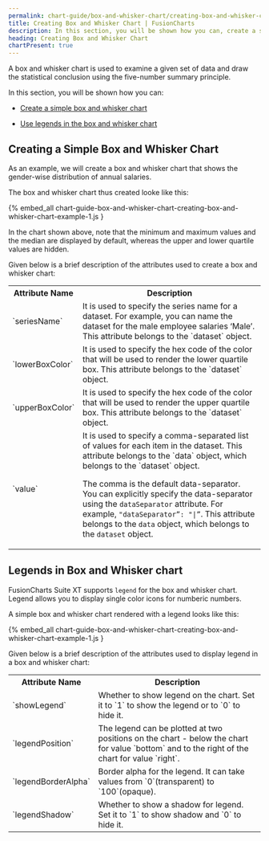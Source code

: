 ```yaml
---
permalink: chart-guide/box-and-whisker-chart/creating-box-and-whisker-chart.html
title: Creating Box and Whisker Chart | FusionCharts
description: In this section, you will be shown how you can, create a simple box and whisker chart and use legends in the box and whisker chart.
heading: Creating Box and Whisker Chart
chartPresent: true
---
```


A box and whisker chart is used to examine a given set of data and draw the statistical conclusion using the five-number summary principle.

In this section, you will be shown how you can:

* <a href="{{ site.baseurl }}chart-guide/box-and-whisker-chart/creating-box-and-whisker-chart.html#creating-a-simple-box-and-whisker-chart">Create a simple box and whisker chart</a>

* <a href="{{ site.baseurl }}chart-guide/box-and-whisker-chart/creating-box-and-whisker-chart.html#legends-in-box-and-whisker-chart">Use legends in the box and whisker chart</a>


## Creating a Simple Box and Whisker Chart

As an example, we will create a box and whisker chart that shows the gender-wise distribution of annual salaries.

The box and whisker chart thus created looke like this:

{% embed_all chart-guide-box-and-whisker-chart-creating-box-and-whisker-chart-example-1.js }

In the chart shown above, note that the minimum and maximum values and the median are displayed by default, whereas the upper and lower quartile values are hidden.

Given below is a brief description of the attributes used to create a box and whisker chart:

<table>
  <tr>
    <th>Attribute Name</th>
    <th>Description</th>
  </tr>
  <tr>
    <td>`seriesName`</td>
    <td>It is used to specify the series name for a dataset. For example, you can name the dataset for the male employee salaries ‘Male’. This attribute belongs to the `dataset` object.</td>
  </tr>
  <tr>
    <td>`lowerBoxColor`</td>
    <td>It is used to specify the hex code of the color that will be used to render the lower quartile box. This attribute belongs to the `dataset` object.</td>
  </tr>
  <tr>
    <td>`upperBoxColor`</td>
    <td>It is used to specify the hex code of the color that will be used to render the upper quartile box. This attribute belongs to the `dataset` object.</td>
  </tr>
  <tr>
    <td>`value`</td>
    <td>It is used to specify a comma-separated list of values for each item in the dataset. This attribute belongs to the `data` object, which belongs to the `dataset` object.

The comma is the default data-separator. You can explicitly specify the data-separator using the `dataSeparator` attribute. For example, `"dataSeparator”: "|”`. This attribute belongs to the `data` object, which belongs to the `dataset` object.</td>
  </tr>
</table>


## Legends in Box and Whisker chart

FusionCharts Suite XT supports `legend` for the box and whisker chart. Legend allows you to display single color icons for numberic numbers.

A simple box and whisker chart rendered with a legend looks like this:

{% embed_all chart-guide-box-and-whisker-chart-creating-box-and-whisker-chart-example-1.js }

Given below is a brief description of the attributes used to display legend in a box and whisker chart:

<table>
  <tr>
    <th>Attribute Name</th>
    <th>Description</th>
  </tr>
  <tr>
    <td>`showLegend`</td>
    <td>Whether to show legend on the chart. Set it to `1` to show the legend or to `0` to hide it.</td>
  </tr>
  <tr>
    <td>`legendPosition`</td>
    <td>The legend can be plotted at two positions on the chart - below the chart for value `bottom` and to the right of the chart for value `right`.</td>
  </tr>
  <tr>
    <td>`legendBorderAlpha`</td>
    <td>Border alpha for the legend. It can take values from `0`(transparent) to `100`(opaque).</td>
  </tr>
  <tr>
    <td>`legendShadow`</td>
    <td>Whether to show a shadow for legend. Set it to `1` to show shadow and `0` to hide it.</td>
  </tr>
</table>